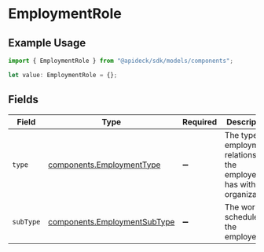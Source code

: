 # EmploymentRole

## Example Usage

```typescript
import { EmploymentRole } from "@apideck/sdk/models/components";

let value: EmploymentRole = {};
```

## Fields

| Field                                                                        | Type                                                                         | Required                                                                     | Description                                                                  |
| ---------------------------------------------------------------------------- | ---------------------------------------------------------------------------- | ---------------------------------------------------------------------------- | ---------------------------------------------------------------------------- |
| `type`                                                                       | [components.EmploymentType](../../models/components/employmenttype.md)       | :heavy_minus_sign:                                                           | The type of employment relationship the employee has with the organization.  |
| `subType`                                                                    | [components.EmploymentSubType](../../models/components/employmentsubtype.md) | :heavy_minus_sign:                                                           | The work schedule of the employee.                                           |
